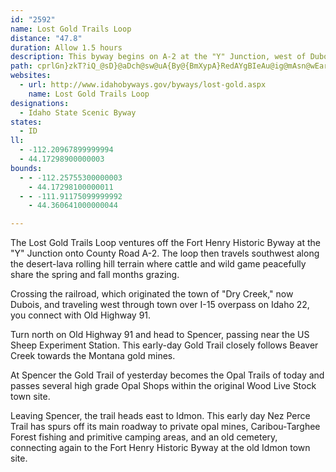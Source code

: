 ```yaml
---
id: "2592"
name: Lost Gold Trails Loop
distance: "47.8"
duration: Allow 1.5 hours
description: This byway begins on A-2 at the "Y" Junction, west of Dubois, routing to Old Highway 91 north of Dubois, to Spencer, and then trails east on Spencer/Idmon road connecting to A-2.
path: cprlGn}zkT?iQ_@sD}@aDch@sw@uA{By@{BmXypA}RedAYgBIeAu@ig@mAsn@wEarCI_EQyBub@_bB}Ua`A_N}f@ix@{_DcSov@gZikAwFiUe@eBc@aAe@w@cvAibBu`@ye@iSeVi@a@yB_AyB]miAuLwDyAyBeCgLgWai@qiAqm@asAiDoJwUut@aLqe@cB}F}pBmgFcAwCsAeGiP}v@a@sAqA_CeDuEyBoCgBuA_Aa@mo@_T}_@oNyCm@wk@?aHJmiEJ?hj@NnqABnzADrBzAxGvB`IxC`JhB~FdH~Vrg@|zAxBlGbCxFdAfFTvALrCVr_@Cv]T|Dt@xKjKbq@|@xG@fCIjCe@bDaMrj@gErS_AzGe@tHiAp[OzOiApx@c@vc@ObHoAj`@q@bOa@~OCbELlGNdD`AhM?|BUvByCtOy@xJYlFHjDbCvZP`EAlF_@`Fi@hMHdGfO~bB^`GVlG?fEaBdZSfHDpjAIx`@TpPHrP?bNiAvv@Jt{@NfDbA|Lr@dMlG`nAXlAJdC?fI[tCeAdFkD`KqJl[mAjDi@rA_DhGsB|CiBzBqCjCaAlAc@jBKtBYxAgDxGsDrCi@rA}@lD?t@V~BnCaAzZ{I|EgBl]{PtFsBtcAkWnA?h@n@lA|CRt@b@~@VrAj@rG|@~B`m@v{@rf@bt@pFbLdV|h@|ChGvVnj@`CxCtBjBnBdApf@pRnBbBlB`ClM|QtI|LbEpGzLhOvBxA~Ar@~MrDvJ~CltBvk@bCv@jCdAbvDxrBfBn@dAVbBRnSFlgAA~cDJ`{@i@lBUnAe@nR}TnPiTrDeFvBiCCsFJar@FaPFuFKmDBuGP_UPuBJm@Zs@^]fBKvIcAx@]KeGP_S?mNl@_bA
websites:
  - url: http://www.idahobyways.gov/byways/lost-gold.aspx
    name: Lost Gold Trails Loop
designations:
  - Idaho State Scenic Byway
states:
  - ID
ll:
  - -112.20967899999994
  - 44.17298900000003
bounds:
  - - -112.25755300000003
    - 44.17298100000011
  - - -111.91175099999992
    - 44.360641000000044

---
```


The Lost Gold Trails Loop ventures off the Fort Henry Historic Byway at the "Y" Junction onto County Road A-2. The loop then travels southwest along the desert-lava rolling hill terrain where cattle and wild game peacefully share the spring and fall months grazing.

Crossing the railroad, which originated the town of "Dry Creek," now Dubois, and traveling west through town over I-15 overpass on Idaho 22, you connect with Old Highway 91.

Turn north on Old Highway 91 and head to Spencer, passing near the US Sheep Experiment Station. This early-day Gold Trail closely follows Beaver Creek towards the Montana gold mines.

At Spencer the Gold Trail of yesterday becomes the Opal Trails of today and passes several high grade Opal Shops within the original Wood Live Stock town site.

Leaving Spencer, the trail heads east to Idmon. This early day Nez Perce Trail has spurs off its main roadway to private opal mines, Caribou-Targhee Forest fishing and primitive camping areas, and an old cemetery, connecting again to the Fort Henry Historic Byway at the old Idmon town site.
